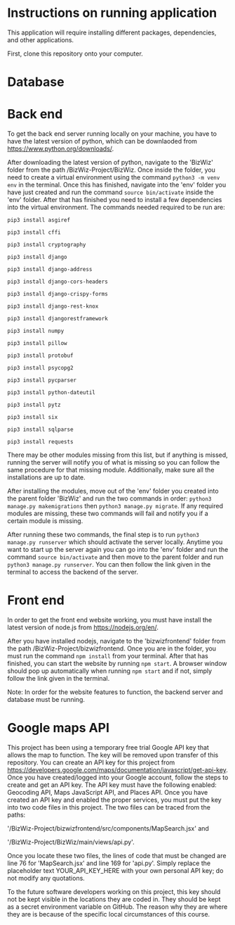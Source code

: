 # Instructions on running application

This application will require installing different packages, dependencies, and other applications.

First, clone this repository onto your computer.

# Database



# Back end
To get the back end server running locally on your machine, you have to have the latest version of python, which can be downlaoded from https://www.python.org/downloads/.

After downloading the latest version of python, navigate to the 'BizWiz' folder from the path /BizWiz-Project/BizWiz. Once inside the folder, you need to create a virtual environment using the command `python3 -m venv env` in the terminal. Once this has finished, navigate into the 'env' folder you have just created and run the command `source bin/activate` inside the 'env' folder. After that has finished you need to install a few dependencies into the virtual environment. The commands needed required to be run are:

`pip3 install asgiref`

`pip3 install cffi`

`pip3 install cryptography`

`pip3 install django`

`pip3 install django-address`

`pip3 install django-cors-headers`

`pip3 install django-crispy-forms`

`pip3 install django-rest-knox`

`pip3 install djangorestframework`

`pip3 install numpy`

`pip3 install pillow`

`pip3 install protobuf`

`pip3 install psycopg2`

`pip3 install pycparser`

`pip3 install python-dateutil`

`pip3 install pytz`

`pip3 install six`

`pip3 install sqlparse`

`pip3 install requests`

There may be other modules missing from this list, but if anything is missed, running the server will notify you of what is missing so you can follow the same procedure for that missing module. Additionally, make sure all the installations are up to date.

After installing the modules, move out of the 'env' folder you created into the parent folder 'BizWiz' and run the two commands in order: `python3 manage.py makemigrations` then `python3 manage.py migrate`. If any required modules are missing, these two commands will fail and notify you if a certain module is missing.

After running these two commands, the final step is to run `python3 manage.py runserver` which should activate the server locally. Anytime you want to start up the server again you can go into the 'env' folder and run the command `source bin/activate` and then move to the parent folder and run `python3 manage.py runserver`. You can then follow the link given in the terminal to access the backend of the server.

# Front end
In order to get the front end website working, you must have install the latest version of node.js from https://nodejs.org/en/.

After you have installed nodejs, navigate to the 'bizwizfrontend' folder from the path /BizWiz-Project/bizwizfrontend. Once you are in the folder, you must run the command `npm install` from your terminal. After that has finished, you can start the website by running `npm start`. A browser window should pop up automatically when running `npm start` and if not, simply follow the link given in the terminal.

Note: In order for the website features to function, the backend server and database must be running.

# Google maps API

This project has been using a temporary free trial Google API key that allows the map to function. The key will be removed upon transfer of this repository. You can create an API key for this project from https://developers.google.com/maps/documentation/javascript/get-api-key. Once you have created/logged into your Google account, follow the steps to create and get an API key. The API key must have the following enabled: Geocoding API, Maps JavaScript API, and Places API. Once you have created an API key and enabled the proper services, you must put the key into two code files in this project. The two files can be traced from the paths: 

'/BizWiz-Project/bizwizfrontend/src/components/MapSearch.jsx' and 

'/BizWiz-Project/BizWiz/main/views/api.py'.

Once you locate these two files, the lines of code that must be changed are line 76 for 'MapSearch.jsx' and line 169 for 'api.py'. Simply replace the placeholder text YOUR_API_KEY_HERE with your own personal API key; do not modify any quotations. 

To the future software developers working on this project, this key should not be kept visible in the locations they are coded in. They should be kept as a secret environment variable on GitHub. The reason why they are where they are is because of the specific local circumstances of this course.


